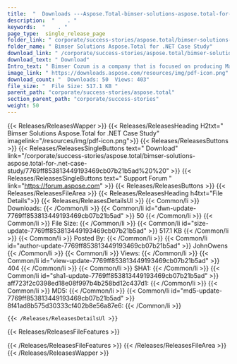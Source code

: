 ```yaml
---
title:  "  Downloads ---Aspose.Total-bimser-solutions-aspose.total-for-.net-case-study . " 
description:  "    . " 
keywords:  "    . " 
page_type:  single_release_page
folder_link: " corporate/success-stories/aspose.total/bimser-solutions-aspose.total-for-.net-case-study/"
folder_name: " Bimser Solutions Aspose.Total for .NET Case Study"
download_link: " /corporate/success-stories/aspose.total/bimser-solutions-aspose.total-for-.net-case-study/7769ff853813449193469cb07b21b5ad"
download_text: " Download"
Intro_text: " Bimser Cozum is a company that is focused on producing Management System Softwar..."
image_link: " https://downloads.aspose.com/resources/img/pdf-icon.png"
download_count: "  Downloads: 50  Views: 403"
file_size: "  File Size: 517.1 KB "
parent_path: "corporate/success-stories/aspose.total"
section_parent_path: "corporate/success-stories"
weight: 50 
---
```


{{< Releases/ReleasesWapper >}}
  {{< Releases/ReleasesHeading H2txt=" Bimser Solutions Aspose.Total for .NET Case Study" imagelink="/resources/img/pdf-icon.png">}}
  {{< Releases/ReleasesButtons >}}
    {{< Releases/ReleasesSingleButtons text=" Download" link="/corporate/success-stories/aspose.total/bimser-solutions-aspose.total-for-.net-case-study/7769ff853813449193469cb07b21b5ad%20%20" >}}
    {{< Releases/ReleasesSingleButtons text=" Support Forum " link="https://forum.aspose.com" >}}
  {{< Releases/ReleasesButtons >}}
  {{< Releases/ReleasesFileArea >}}
    {{< Releases/ReleasesHeading h4txt="File Details">}}
    {{< Releases/ReleasesDetailsUl >}}
            {{< Common/li  >}} Downloads: {{< /Common/li >}} 
      {{< Common/li id="dwn-update-7769ff853813449193469cb07b21b5ad" >}} 50 {{< /Common/li >}} 
      {{< Common/li  >}} File Size: {{< /Common/li >}} 
      {{< Common/li id="size-update-7769ff853813449193469cb07b21b5ad" >}} 517.1 KB {{< /Common/li >}} 
      {{< Common/li  >}} Posted By: {{< /Common/li >}} 
      {{< Common/li id="author-update-7769ff853813449193469cb07b21b5ad" >}} JohnOwens {{< /Common/li >}} 
      {{< Common/li  >}} Views: {{< /Common/li >}} 
      {{< Common/li id="view-update-7769ff853813449193469cb07b21b5ad" >}} 404 {{< /Common/li >}} 
      {{< Common/li  >}} SHA1: {{< /Common/li >}} 
      {{< Common/li id="sha1-update-7769ff853813449193469cb07b21b5ad" >}} aff723f2c0398ed18e08f997b4b258bd12c437d1: {{< /Common/li >}} 
      {{< Common/li  >}} MD5: {{< /Common/li >}} 
      {{< Common/li id="md5-update-7769ff853813449193469cb07b21b5ad" >}} 8f41ad8b575d30333cf402b8e56a87e6: {{< /Common/li >}} 

    {{< /Releases/ReleasesDetailsUl >}}

  {{< Releases/ReleasesFileFeatures >}}
      
  {{< /Releases/ReleasesFileFeatures >}}
 {{< /Releases/ReleasesFileArea >}}
{{< /Releases/ReleasesWapper >}}


